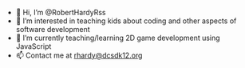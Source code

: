- 👋 Hi, I’m @RobertHardyRss
- 👀 I’m interested in teaching kids about coding and other aspects of software development
- 🌱 I’m currently teaching/learning 2D game development using JavaScript
- 📫 Contact me at rhardy@dcsdk12.org
